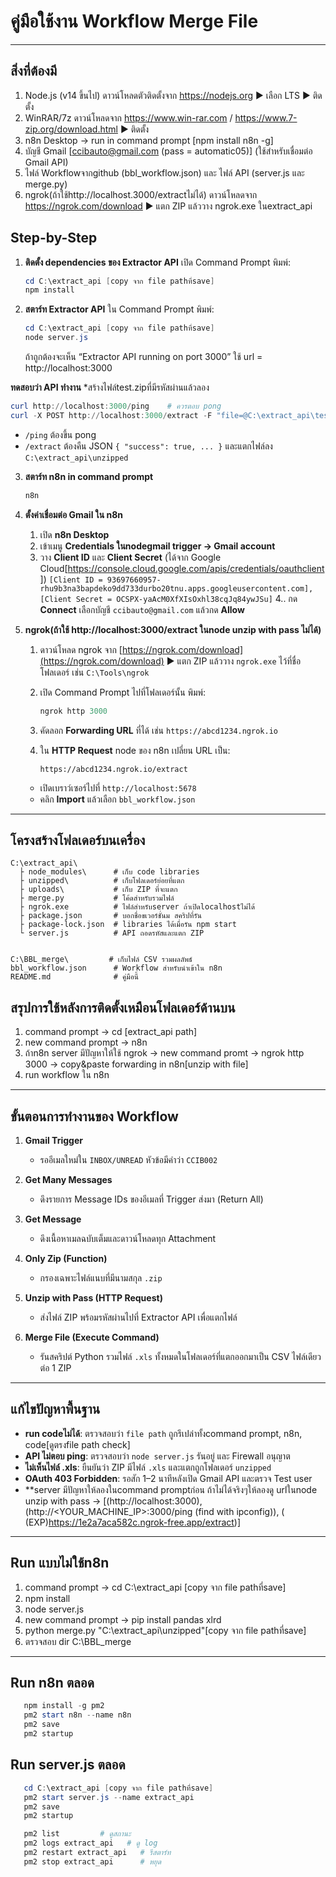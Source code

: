 # คู่มือใช้งาน Workflow Merge File

---
## สิ่งที่ต้องมี
1. Node.js (v14 ขึ้นไป)  ดาวน์โหลดตัวติดตั้งจาก https://nodejs.org ▶️ เลือก LTS ▶️ ติดตั้ง
2. WinRAR/7z  ดาวน์โหลดจาก https://www.win-rar.com / https://www.7-zip.org/download.html ▶️ ติดตั้ง
3. n8n Desktop -> run in command prompt [npm install n8n -g]
4. บัญชี Gmail [ccibauto@gmail.com (pass = automatic05)]  (ใช้สำหรับเชื่อมต่อ Gmail API)
5. ไฟล์ Workflowจากgithub  (bbl_workflow.json)  และ ไฟล์ API (server.js และ merge.py)
6. ngrok(ถ้าใช้http://localhost.3000/extractไม่ได้) ดาวน์โหลดจาก https://ngrok.com/download ▶️ แตก ZIP แล้ววาง ngrok.exe ในextract_api

## Step-by-Step

1. **ติดตั้ง dependencies ของ Extractor API**
   เปิด Command Prompt พิมพ์:

   ```powershell
   cd C:\extract_api [copy จาก file pathที่save]
   npm install
   ```
   
2. **สตาร์ท Extractor API**
   ใน Command Prompt พิมพ์:

   ```powershell
   cd C:\extract_api [copy จาก file pathที่save]
   node server.js
   ```

   ถ้าถูกต้องจะเห็น “Extractor API running on port 3000”
   ใช้ url = http://localhost:3000

 **ทดสอบว่า API ทำงาน**
 *สร้างไฟล์test.zipที่มีรหัสผ่านแล้วลอง
   ```powershell
   curl http://localhost:3000/ping    # ควรตอบ pong
   curl -X POST http://localhost:3000/extract -F "file=@C:\extract_api\test.zip" -F "password=CCIB5002"
   ```

   * `/ping` ต้องขึ้น pong
   * `/extract` ต้องคืน JSON `{ "success": true, ... }` และแตกไฟล์ลง `C:\extract_api\unzipped`

3. **สตาร์ท n8n in command prompt**

   ```powershell
   n8n
   ```
   
4. **ตั้งค่าเชื่อมต่อ Gmail ใน n8n**

   1. เปิด **n8n Desktop**
   2. เข้าเมนู **Credentials ในnodegmail trigger → Gmail account**
   3. วาง **Client ID** และ **Client Secret** (ได้จาก Google Cloud[https://console.cloud.google.com/apis/credentials/oauthclient])
      `[Client ID = 93697660957-rhu9b3na3bapdeko9dd733durbo20tnu.apps.googleusercontent.com], [Client Secret = OCSPX-yaAcM0XfXIsOxhl38cqJq84ywJSu]`
   4.. กด **Connect** เลือกบัญชี `ccibauto@gmail.com` แล้วกด **Allow**

5. **ngrok(ถ้าใช้ http://localhost:3000/extract ในnode unzip with pass ไม่ได้)**

   1. ดาวน์โหลด ngrok จาก [https://ngrok.com/download](https://ngrok.com/download) ▶️ แตก ZIP แล้ววาง `ngrok.exe` ไว้ที่ชื่อโฟลเดอร์ เช่น `C:\Tools\ngrok`
   2. เปิด Command Prompt ไปที่โฟลเดอร์นั้น พิมพ์:

      ```powershell
      ngrok http 3000
      ```
   3. คัดลอก **Forwarding URL** ที่ได้ เช่น `https://abcd1234.ngrok.io`
   4. ใน **HTTP Request** node ของ n8n เปลี่ยน URL เป็น:

      ```text
      https://abcd1234.ngrok.io/extract
      ```


   * เปิดเบราว์เซอร์ไปที่ `http://localhost:5678`
   * คลิก **Import** แล้วเลือก `bbl_workflow.json`

---

## โครงสร้างโฟลเดอร์บนเครื่อง

```
C:\extract_api\
  ├ node_modules\      # เก็บ code libraries
  ├ unzipped\          # เก็บโฟลเดอร์ย่อยที่แตก
  ├ uploads\           # เก็บ ZIP ที่จะแตก
  ├ merge.py           # โค้ดสำหรับรวมไฟล์
  ├ ngrok.exe          # ไฟล์สำหรับserver ถ้าเปิดlocalhostไม่ได้
  ├ package.json       # บอกชื่อขเวอร์ชั่นม สคริปที่รัน
  ├ package-lock.json  # libraries ได้เมื่อรัน npm start
  └ server.js          # API ถอดรหัสและแตก ZIP


C:\BBL_merge\         # เก็บไฟล์ CSV รวมผลลัพธ์
bbl_workflow.json      # Workflow สำหรับนำเข้าใน n8n
README.md              # คู่มือนี้
```
## สรุปการใช้หลังการติดตั้งเหมือนโฟลเดอร์ด้านบน
1. command prompt -> cd [extract_api path]
2. new command prompt -> n8n
3. ถ้าn8n server มีปัญหาให้ใช้ ngrok -> new command promt -> ngrok http 3000 -> copy&paste forwarding in n8n[unzip with file]
4. run workflow ใน n8n
---

## ขั้นตอนการทำงานของ Workflow

1. **Gmail Trigger**  
   - รออีเมลใหม่ใน `INBOX/UNREAD` หัวข้อมีคำว่า `CCIB002`  

2. **Get Many Messages**  
   - ดึงรายการ Message IDs ของอีเมลที่ Trigger ส่งมา (Return All)  

3. **Get Message**  
   - ดึงเนื้อหาเมลฉบับเต็มและดาวน์โหลดทุก Attachment  

4. **Only Zip (Function)**  
   - กรองเฉพาะไฟล์แนบที่มีนามสกุล `.zip`  

5. **Unzip with Pass (HTTP Request)**  
   - ส่งไฟล์ ZIP พร้อมรหัสผ่านไปที่ Extractor API เพื่อแตกไฟล์  

6. **Merge File (Execute Command)**  
   - รันสคริปต์ Python รวมไฟล์ `.xls` ทั้งหมดในโฟลเดอร์ที่แตกออกมาเป็น CSV ไฟล์เดียว ต่อ 1 ZIP  

---


## แก้ไขปัญหาพื้นฐาน

* **run codeไม่ได้**: ตรวจสอบว่า `file path` ถูกรึเปล่าทั้งcommand prompt, n8n, code[ดูตรงfile path check]
* **API ไม่ตอบ ping**: ตรวจสอบว่า `node server.js` รันอยู่ และ Firewall อนุญาต
* **ไม่เห็นไฟล์ .xls**: ยืนยันว่า ZIP มีไฟล์ `.xls` และแตกถูกโฟลเดอร์ `unzipped`
* **OAuth 403 Forbidden**: รอสัก 1–2 นาทีหลังเปิด Gmail API และตรวจ Test user
* **server มีปัญหาให้ลองในcommand promptก่อน ถ้าไม่ได้จริงๆให้ลองดู urlในnode unzip with pass -> [(http://localhost:3000), (http://<YOUR_MACHINE_IP>:3000/ping (find with ipconfig)), ( (EXP)https://1e2a7aca582c.ngrok-free.app/extract)]

---
## Run แบบไม่ใช้n8n
1. command prompt -> cd C:\extract_api [copy จาก file pathที่save]
2. npm install
3. node server.js
4. new command prompt -> pip install pandas xlrd
5. python merge.py "C:\extract_api\unzipped"[copy จาก file pathที่save]
6. ตรวจสอบ dir C:\BBL_merge

---
## Run n8n ตลอด
```powershell
   npm install -g pm2
   pm2 start n8n --name n8n
   pm2 save
   pm2 startup    
```
## Run server.js ตลอด
```powershell
   cd C:\extract_api [copy จาก file pathที่save]
   pm2 start server.js --name extract_api
   pm2 save
   pm2 startup
```
```powershell
   pm2 list         # ดูสถานะ
   pm2 logs extract_api   # ดู log
   pm2 restart extract_api   # รีสตาร์ท
   pm2 stop extract_api      # หยุด
```
